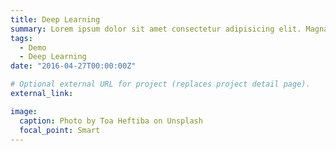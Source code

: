 ```yaml
---
title: Deep Learning
summary: Lorem ipsum dolor sit amet consectetur adipisicing elit. Magnam, eius.
tags:
  - Demo
  - Deep Learning
date: "2016-04-27T00:00:00Z"

# Optional external URL for project (replaces project detail page).
external_link:

image:
  caption: Photo by Toa Heftiba on Unsplash
  focal_point: Smart
---
```

